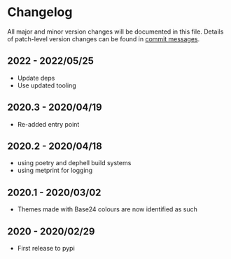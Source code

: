 # Changelog
All major and minor version changes will be documented in this file. Details of
patch-level version changes can be found in [commit messages](../../commits/master).

## 2022 - 2022/05/25

- Update deps
- Use updated tooling

## 2020.3 - 2020/04/19

- Re-added entry point

## 2020.2 - 2020/04/18

- using poetry and dephell build systems
- using metprint for logging

## 2020.1 - 2020/03/02

- Themes made with Base24 colours are now identified as such

## 2020 - 2020/02/29

- First release to pypi
